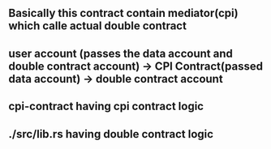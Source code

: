 ## Basically this contract contain mediator(cpi) which calle actual double contract
## user account (passes the data account and double contract account) -> CPI Contract(passed data account) -> double contract account
## cpi-contract having cpi contract logic
## ./src/lib.rs having double contract logic
